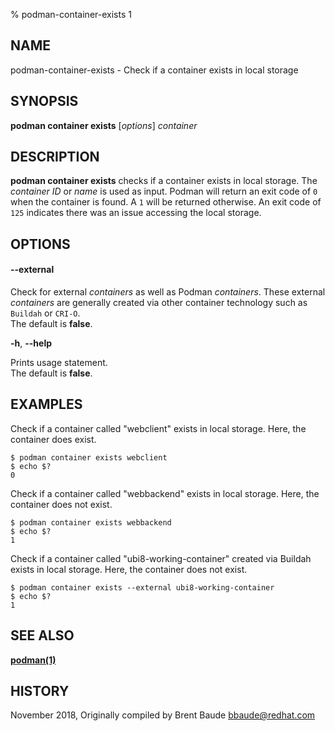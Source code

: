 % podman-container-exists 1

## NAME

podman\-container\-exists - Check if a container exists in local storage

## SYNOPSIS

**podman container exists** [*options*] _container_

## DESCRIPTION

**podman container exists** checks if a container exists in local storage. The _container ID_ or _name_ is used as input. Podman will return an exit code
of `0` when the container is found. A `1` will be returned otherwise. An exit code of `125` indicates there was an issue accessing the local storage.

## OPTIONS

#### **--external**

Check for external _containers_ as well as Podman _containers_. These external _containers_ are generally created via other container technology such as `Buildah` or `CRI-O`.\
The default is **false**.

**-h**, **--help**

Prints usage statement.\
The default is **false**.

## EXAMPLES

Check if a container called "webclient" exists in local storage. Here, the container does exist.

```
$ podman container exists webclient
$ echo $?
0
```

Check if a container called "webbackend" exists in local storage. Here, the container does not exist.

```
$ podman container exists webbackend
$ echo $?
1
```

Check if a container called "ubi8-working-container" created via Buildah exists in local storage. Here, the container does not exist.

```
$ podman container exists --external ubi8-working-container
$ echo $?
1
```

## SEE ALSO

**[podman(1)](commands/podman.md)**

## HISTORY

November 2018, Originally compiled by Brent Baude <bbaude@redhat.com>
